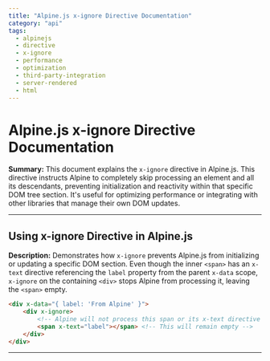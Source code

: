 ```yaml
---
title: "Alpine.js x-ignore Directive Documentation"
category: "api"
tags:
  - alpinejs
  - directive
  - x-ignore
  - performance
  - optimization
  - third-party-integration
  - server-rendered
  - html
---
```


# Alpine.js x-ignore Directive Documentation

**Summary:** This document explains the `x-ignore` directive in Alpine.js. This directive instructs Alpine to completely skip processing an element and all its descendants, preventing initialization and reactivity within that specific DOM tree section. It's useful for optimizing performance or integrating with other libraries that manage their own DOM updates.

---

## Using x-ignore Directive in Alpine.js

**Description:** Demonstrates how `x-ignore` prevents Alpine.js from initializing or updating a specific DOM section. Even though the inner `<span>` has an `x-text` directive referencing the `label` property from the parent `x-data` scope, `x-ignore` on the containing `<div>` stops Alpine from processing it, leaving the `<span>` empty.

```html
<div x-data="{ label: 'From Alpine' }">
    <div x-ignore>
        <!-- Alpine will not process this span or its x-text directive -->
        <span x-text="label"></span> <!-- This will remain empty -->
    </div>
</div>
```

---